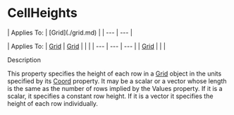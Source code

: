 




<h1 class="heading"><span class="name">CellHeights</span></h1>
| Applies To: | [Grid](./grid.md) |
| --- | ---  |

| Applies To: | [Grid](./grid.md) | [Grid](./grid.md) |  |  |
| --- | --- | ---  |
| [Grid](./grid.md) |  |  |


Description


This property specifies the height of each row in a [Grid](./grid.md) object in the units specified by its [Coord](coord.md) property. It may be a scalar or a vector whose length is the same as the number of rows implied by the Values property. If it is a scalar, it specifies a constant row height. If it is a vector it specifies the height of each row individually.



